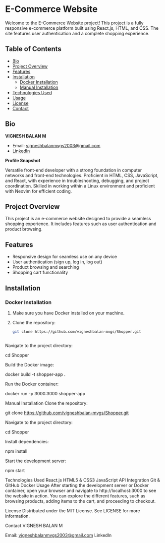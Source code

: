 # E-Commerce Website

Welcome to the E-Commerce Website project! This project is a fully responsive e-commerce platform built using React.js, HTML, and CSS. The site features user authentication and a complete shopping experience.

## Table of Contents

- [Bio](#bio)
- [Project Overview](#project-overview)
- [Features](#features)
- [Installation](#installation)
  - [Docker Installation](#docker-installation)
  - [Manual Installation](#manual-installation)
- [Technologies Used](#technologies-used)
- [Usage](#usage)
- [License](#license)
- [Contact](#contact)

## Bio

**VIGNESH BALAN M**

- Email: vigneshbalanmvgs2003@gmail.com
- [LinkedIn](https://www.linkedin.com/in/vigneshbalan/)

**Profile Snapshot**

Versatile front-end developer with a strong foundation in computer networks and front-end technologies. Proficient in HTML, CSS, JavaScript, and React, with experience in troubleshooting, debugging, and project coordination. Skilled in working within a Linux environment and proficient with Neovim for efficient coding.

## Project Overview

This project is an e-commerce website designed to provide a seamless shopping experience. It includes features such as user authentication and product browsing.

## Features

- Responsive design for seamless use on any device
- User authentication (sign up, log in, log out)
- Product browsing and searching
- Shopping cart functionality

## Installation

### Docker Installation

1. Make sure you have Docker installed on your machine.

2. Clone the repository:

   ```bash
   git clone https://github.com/vigneshbalan-mvgs/Shopper.git



Navigate to the project directory:

cd Shopper



Build the Docker image:

docker build -t shopper-app .



Run the Docker container:

docker run -p 3000:3000 shopper-app



Manual Installation
Clone the repository:

git clone https://github.com/vigneshbalan-mvgs/Shopper.git



Navigate to the project directory:

cd Shopper



Install dependencies:

npm install



Start the development server:

npm start



Technologies Used
React.js
HTML5 & CSS3
JavaScript
API Integration
Git & GitHub
Docker
Usage
After starting the development server or Docker container, open your browser and navigate to http://localhost:3000 to see the website in action. You can explore the different features, such as browsing products, adding items to the cart, and proceeding to checkout.

License
Distributed under the MIT License. See LICENSE for more information.

Contact
VIGNESH BALAN M

Email: vigneshbalanmvgs2003@gmail.com
LinkedIn


